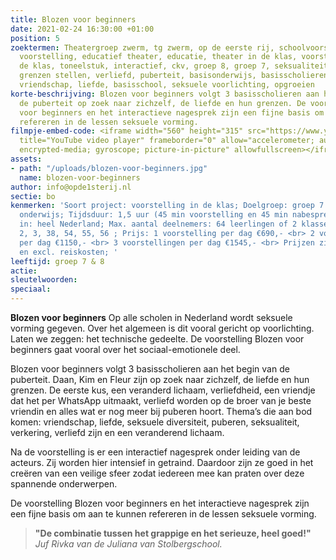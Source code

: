 ```yaml
---
title: Blozen voor beginners
date: 2021-02-24 16:30:00 +01:00
position: 5
zoektermen: Theatergroep zwerm, tg zwerm, op de eerste rij, schoolvoorstelling, educatieve
  voorstelling, educatief theater, educatie, theater in de klas, voorstellingen in
  de klas, toneelstuk, interactief, ckv, groep 8, groep 7, seksualiteit, grenzen,
  grenzen stellen, verliefd, puberteit, basisonderwijs, basisscholieren, puberen,
  vriendschap, liefde, basisschool, seksuele voorlichting, opgroeien
korte-beschrijving: Blozen voor beginners volgt 3 basisscholieren aan het begin van
  de puberteit op zoek naar zichzelf, de liefde en hun grenzen. De voorstelling Blozen
  voor beginners en het interactieve nagesprek zijn een fijne basis om aan te kunnen
  refereren in de lessen seksuele vorming.
filmpje-embed-code: <iframe width="560" height="315" src="https://www.youtube.com/embed/XDT23dEQFgA"
  title="YouTube video player" frameborder="0" allow="accelerometer; autoplay; clipboard-write;
  encrypted-media; gyroscope; picture-in-picture" allowfullscreen></iframe>
assets:
- path: "/uploads/blozen-voor-beginners.jpg"
  name: blozen-voor-beginners
author: info@opde1sterij.nl
sectie: bo
kenmerken: 'Soort project: voorstelling in de klas; Doelgroep: groep 7 & 8 ook speciaal
  onderwijs; Tijdsduur: 1,5 uur (45 min voorstelling en 45 min nabespreking); Aangeboden
  in: heel Nederland; Max. aantal deelnemers: 64 leerlingen of 2 klassen; SLO-kerndoelen:
  2, 3, 38, 54, 55, 56 ; Prijs: 1 voorstelling per dag €690,- <br> 2 voorstellingen
  per dag €1150,- <br> 3 voorstellingen per dag €1545,- <br> Prijzen zijn excl. btw
  en excl. reiskosten; '
leeftijd: groep 7 & 8
actie: 
sleutelwoorden: 
speciaal: 
---
```


**Blozen voor beginners** Op alle scholen in Nederland wordt seksuele vorming gegeven. Over het algemeen is dit vooral gericht op voorlichting. Laten we zeggen: het technische gedeelte. De voorstelling Blozen voor beginners gaat vooral over het sociaal-emotionele deel.

Blozen voor beginners volgt 3 basisscholieren aan het begin van de puberteit. Daan, Kim en Fleur zijn op zoek naar zichzelf, de liefde en hun grenzen. De eerste kus, een veranderd lichaam, verliefdheid, een vriendje dat het per WhatsApp uitmaakt, verliefd worden op de broer van je beste vriendin en alles wat er nog meer bij puberen hoort. Thema’s die aan bod komen: vriendschap, liefde, seksuele diversiteit, puberen, seksualiteit, verkering, verliefd zijn en een veranderend lichaam. 

Na de voorstelling is er een interactief nagesprek onder leiding van de acteurs. Zij worden hier intensief in getraind. Daardoor zijn ze goed in het creëren van een veilige sfeer zodat iedereen mee kan praten over deze spannende onderwerpen. 

De voorstelling Blozen voor beginners en het interactieve nagesprek zijn een fijne basis om aan te kunnen refereren in de lessen seksuele vorming. 

>**"De combinatie tussen het grappige en het serieuze, heel goed!"** *Juf Rivka van de Juliana van Stolbergschool.*
